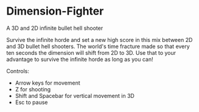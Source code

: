 # Dimension-Fighter
A 3D and 2D infinite bullet hell shooter

Survive the infinite horde and set a new high score in this mix between 2D and 3D bullet hell shooters. The world's time fracture made so that every ten seconds the dimension will shift from 2D to 3D. Use that to your advantage to survive the infinite horde as long as you can!

Controls:
- Arrow keys for movement
- Z for shooting
- Shift and Spacebar for vertical movement in 3D
- Esc to pause
